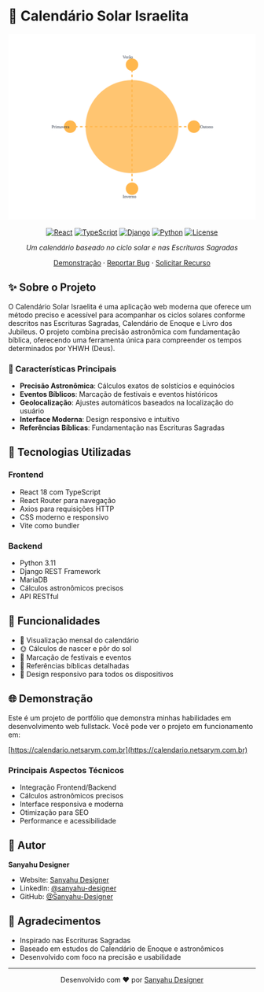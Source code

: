 # 📅 Calendário Solar Israelita

<div align="center">

![Calendário Solar Israelita](frontend/public/images/sun-cycle.svg)

[![React](https://img.shields.io/badge/React-18-blue?logo=react)](https://reactjs.org/)
[![TypeScript](https://img.shields.io/badge/TypeScript-5-blue?logo=typescript)](https://www.typescriptlang.org/)
[![Django](https://img.shields.io/badge/Django-REST-green?logo=django)](https://www.django-rest-framework.org/)
[![Python](https://img.shields.io/badge/Python-3-yellow?logo=python)](https://www.python.org/)
[![License](https://img.shields.io/badge/License-MIT-purple.svg)](LICENSE)

*Um calendário baseado no ciclo solar e nas Escrituras Sagradas*

[Demonstração](https://calendario.netsarym.com.br) · [Reportar Bug](https://sanyahudesigner.com.br ) · [Solicitar Recurso](https://sanyahudesigner.com.br)

</div>

## ✨ Sobre o Projeto

O Calendário Solar Israelita é uma aplicação web moderna que oferece um método preciso e acessível para acompanhar os ciclos solares conforme descritos nas Escrituras Sagradas, Calendário de Enoque e Livro dos Jubileus. O projeto combina precisão astronômica com fundamentação bíblica, oferecendo uma ferramenta única para compreender os tempos determinados por YHWH (Deus).

### 🌟 Características Principais

- **Precisão Astronômica**: Cálculos exatos de solstícios e equinócios
- **Eventos Bíblicos**: Marcação de festivais e eventos históricos
- **Geolocalização**: Ajustes automáticos baseados na localização do usuário
- **Interface Moderna**: Design responsivo e intuitivo
- **Referências Bíblicas**: Fundamentação nas Escrituras Sagradas

## 🚀 Tecnologias Utilizadas

### Frontend
- React 18 com TypeScript
- React Router para navegação
- Axios para requisições HTTP
- CSS moderno e responsivo
- Vite como bundler

### Backend
- Python 3.11
- Django REST Framework
- MariaDB
- Cálculos astronômicos precisos
- API RESTful

## 🎯 Funcionalidades

- 📅 Visualização mensal do calendário
- 🌞 Cálculos de nascer e pôr do sol
- 🎊 Marcação de festivais e eventos
- 📖 Referências bíblicas detalhadas
- 📱 Design responsivo para todos os dispositivos

## 🌐 Demonstração

Este é um projeto de portfólio que demonstra minhas habilidades em desenvolvimento web fullstack. Você pode ver o projeto em funcionamento em:

[https://calendario.netsarym.com.br](https://calendario.netsarym.com.br)

### Principais Aspectos Técnicos

- Integração Frontend/Backend
- Cálculos astronômicos precisos
- Interface responsiva e moderna
- Otimização para SEO
- Performance e acessibilidade

## 👤 Autor

**Sanyahu Designer**
- Website: [Sanyahu Designer](https://sanyahudesigner.com.br)
- LinkedIn: [@sanyahu-designer](https://www.linkedin.com/in/sanyahu-designer/)
- GitHub: [@Sanyahu-Designer](https://github.com/Sanyahu-Designer)

## 🙏 Agradecimentos

- Inspirado nas Escrituras Sagradas
- Baseado em estudos do Calendário de Enoque e astronômicos
- Desenvolvido com foco na precisão e usabilidade

---

<div align="center">

Desenvolvido com ❤️ por [Sanyahu Designer](https://sanyahudesigner.com.br)

</div>
